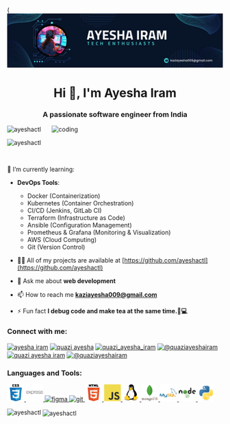 (![logo](https://github.com/ayeshactl/ayeshactl/blob/main/github%20banner.png)

<h1 align="center">Hi 👋, I'm Ayesha Iram</h1>
<h3 align="center">A passionate software engineer from India</h3>

<img align="right" alt="coding" width="400" src="https://img.freepik.com/premium-photo/cute-chibi-programmer-with-laptop-code-display_1314184-14809.jpg?semt=ais_hybrid">

<p align="left"> 
  <img src="https://komarev.com/ghpvc/?username=ayeshactl&label=Profile%20views&color=0e75b6&style=flat" alt="ayeshactl" />
</p>

<!-- GitHub Profile Trophy -->
<img src="https://github-profile-trophy.vercel.app/?username=ayeshactl" alt="ayeshactl" />

<p align="left">
  <a href="https://twitter.com/" target="blank">
    <img src="https://img.shields.io/twitter/follow/?logo=twitter&style=for-the-badge" alt="" />
  </a>
</p>

🌱 I’m currently learning:  
- **DevOps Tools**:  
  - Docker (Containerization)  
  - Kubernetes (Container Orchestration)  
  - CI/CD (Jenkins, GitLab CI)  
  - Terraform (Infrastructure as Code)  
  - Ansible (Configuration Management)  
  - Prometheus & Grafana (Monitoring & Visualization)  
  - AWS (Cloud Computing)  
  - Git (Version Control)  

- 👨‍💻 All of my projects are available at [https://github.com/ayeshactl](https://github.com/ayeshactl)

- 💬 Ask me about **web development**

- 📫 How to reach me **kaziayesha009@gmail.com**

- ⚡ Fun fact **I debug code and make tea at the same time.🍵💻**

<h3 align="left">Connect with me:</h3>
<p align="left">
<a href="https://linkedin.com/in/ayesha iram" target="blank"><img align="center" src="https://raw.githubusercontent.com/rahuldkjain/github-profile-readme-generator/master/src/images/icons/Social/linked-in-alt.svg" alt="ayesha iram" height="30" width="40" /></a>
<a href="https://stackoverflow.com/users/quazi ayesha" target="blank"><img align="center" src="https://raw.githubusercontent.com/rahuldkjain/github-profile-readme-generator/master/src/images/icons/Social/stack-overflow.svg" alt="quazi ayesha" height="30" width="40" /></a>
<a href="https://instagram.com/quazi_ayesha_iram" target="blank"><img align="center" src="https://raw.githubusercontent.com/rahuldkjain/github-profile-readme-generator/master/src/images/icons/Social/instagram.svg" alt="quazi_ayesha_iram" height="30" width="40" /></a>
<a href="https://hashnode.com/@quaziayeshairam" target="blank"><img align="center" src="https://raw.githubusercontent.com/rahuldkjain/github-profile-readme-generator/master/src/images/icons/Social/hashnode.svg" alt="@quaziayeshairam" height="30" width="40" /></a>
<a href="https://www.hackerrank.com/quazi ayesha iram" target="blank"><img align="center" src="https://raw.githubusercontent.com/rahuldkjain/github-profile-readme-generator/master/src/images/icons/Social/hackerrank.svg" alt="quazi ayesha iram" height="30" width="40" /></a>
<a href="https://www.hackerearth.com/@quaziayeshairam" target="blank"><img align="center" src="https://raw.githubusercontent.com/rahuldkjain/github-profile-readme-generator/master/src/images/icons/Social/hackerearth.svg" alt="@quaziayeshairam" height="30" width="40" /></a>
</p>

<h3 align="left">Languages and Tools:</h3>
<p align="left"> <a href="https://www.w3schools.com/css/" target="_blank" rel="noreferrer"> <img src="https://raw.githubusercontent.com/devicons/devicon/master/icons/css3/css3-original-wordmark.svg" alt="css3" width="40" height="40"/> </a> <a href="https://expressjs.com" target="_blank" rel="noreferrer"> <img src="https://raw.githubusercontent.com/devicons/devicon/master/icons/express/express-original-wordmark.svg" alt="express" width="40" height="40"/> </a> <a href="https://www.figma.com/" target="_blank" rel="noreferrer"> <img src="https://www.vectorlogo.zone/logos/figma/figma-icon.svg" alt="figma" width="40" height="40"/> </a> <a href="https://git-scm.com/" target="_blank" rel="noreferrer"> <img src="https://www.vectorlogo.zone/logos/git-scm/git-scm-icon.svg" alt="git" width="40" height="40"/> </a> <a href="https://www.w3.org/html/" target="_blank" rel="noreferrer"> <img src="https://raw.githubusercontent.com/devicons/devicon/master/icons/html5/html5-original-wordmark.svg" alt="html5" width="40" height="40"/> </a> <a href="https://developer.mozilla.org/en-US/docs/Web/JavaScript" target="_blank" rel="noreferrer"> <img src="https://raw.githubusercontent.com/devicons/devicon/master/icons/javascript/javascript-original.svg" alt="javascript" width="40" height="40"/> </a> <a href="https://www.linux.org/" target="_blank" rel="noreferrer"> <img src="https://raw.githubusercontent.com/devicons/devicon/master/icons/linux/linux-original.svg" alt="linux" width="40" height="40"/> </a> <a href="https://www.mongodb.com/" target="_blank" rel="noreferrer"> <img src="https://raw.githubusercontent.com/devicons/devicon/master/icons/mongodb/mongodb-original-wordmark.svg" alt="mongodb" width="40" height="40"/> </a> <a href="https://www.mysql.com/" target="_blank" rel="noreferrer"> <img src="https://raw.githubusercontent.com/devicons/devicon/master/icons/mysql/mysql-original-wordmark.svg" alt="mysql" width="40" height="40"/> </a> <a href="https://nodejs.org" target="_blank" rel="noreferrer"> <img src="https://raw.githubusercontent.com/devicons/devicon/master/icons/nodejs/nodejs-original-wordmark.svg" alt="nodejs" width="40" height="40"/> </a> <a href="https://www.python.org" target="_blank" rel="noreferrer"> <img src="https://raw.githubusercontent.com/devicons/devicon/master/icons/python/python-original.svg" alt="python" width="40" height="40"/> </a> </p>


<p>
  <img align="left" src="https://github-readme-stats.vercel.app/api/top-langs?username=ayeshactl&show_icons=true&locale=en&layout=compact" alt="ayeshactl" />
</p>

<p>&nbsp;<img align="center" src="https://github-readme-stats.vercel.app/api?username=ayeshactl&show_icons=true&locale=en" alt="ayeshactl" /></p>

